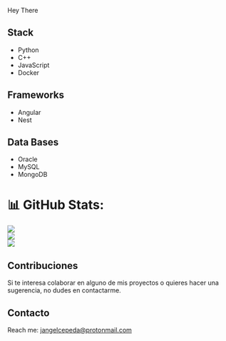 Hey There

## Stack

- Python 
- C++
- JavaScript
- Docker

## Frameworks

- Angular
- Nest

## Data Bases

- Oracle
- MySQL
- MongoDB

# 📊 GitHub Stats:
![](https://github-readme-stats.vercel.app/api?username=Juan-Angel-Cepeda&theme=monokai&hide_border=false&include_all_commits=false&count_private=false)<br/>
![](https://github-readme-streak-stats.herokuapp.com/?user=Juan-Angel-Cepeda&theme=monokai&hide_border=false)<br/>
![](https://github-readme-stats.vercel.app/api/top-langs/?username=Juan-Angel-Cepeda&theme=monokai&hide_border=false&include_all_commits=false&count_private=false&layout=compact)

## Contribuciones

Si te interesa colaborar en alguno de mis proyectos o quieres hacer una sugerencia, no dudes en contactarme.

## Contacto

Reach me: jangelcepeda@protonmail.com

